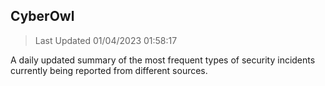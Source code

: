 ## CyberOwl 
> Last Updated 01/04/2023 01:58:17 


A daily updated summary of the most frequent types of security incidents currently being reported from different sources.

